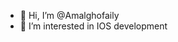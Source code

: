 - 👋 Hi, I’m @Amalghofaily
- 👀 I’m interested in IOS development

<!---
Amalghofaily/Amalghofaily is a ✨ special ✨ repository because its `README.md` (this file) appears on your GitHub profile.
You can click the Preview link to take a look at your changes.
--->
